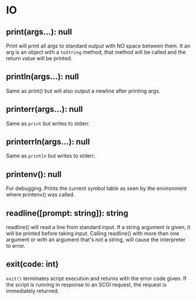 # IO

## print(args...): null

Print will print all args to standard output with NO space between them. It an arg is
an object with a `toString` method, that method will be called and the return value
will be printed.

## println(args...): null

Same as print() but will also output a newline after printing args.

## printerr(args...): null

Same as `print` but writes to stderr.

## printerrln(args...): null

Same as `println` but writes to stderr.

## printenv(): null

For debugging. Prints the current symbol table as seen by the environment where
printenv() was called.

## readline([prompt: string]): string

readline() will read a line from standard input. If a string argument is given, it
will be printed before taking input. Calling readline() with more than one argument
or with an argument that's not a string, will cause the interpreter to error.

## exit(code: int)

`exit()` terminates script execution and returns with the error code given.
If the script is running in response to an SCGI request, the request is immediately
returned.
